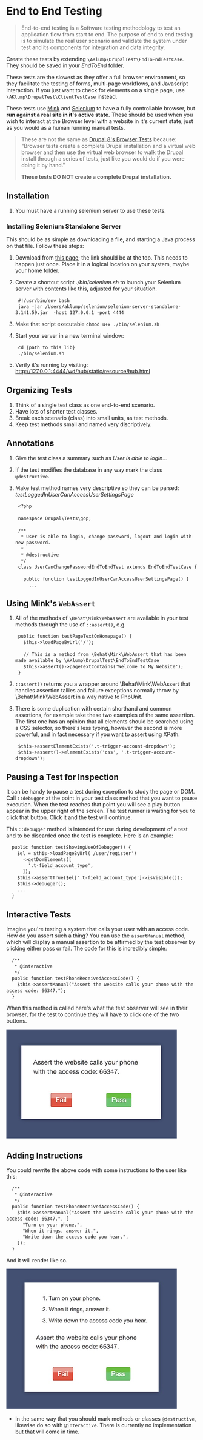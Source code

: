 # End to End Testing

> End-to-end testing is a Software testing methodology to test an application flow from start to end. The purpose of end to end testing is to simulate the real user scenario and validate the system under test and its components for integration and data integrity.

Create these tests by extending `\AKlump\DrupalTest\EndToEndTestCase`.  They should be saved in your _EndToEnd_ folder.

These tests are the slowest as they offer a full browser environment, so they facilitate the testing of forms, multi-page workflows, and Javascript interaction.  If you just want to check for elements on a single page, use `\AKlump\DrupalTest\ClientTestCase` instead.

These tests use [Mink](http://mink.behat.org/en/latest/index.html) and [Selenium](https://www.seleniumhq.org) to have a fully controllable browser, but **run against a real site in it's active state.**  These should be used when you wish to interact at the Browser level with a website in it's current state, just as you would as a human running manual tests.

> These are not the same as [Drupal 8's Browser Tests](https://www.drupal.org/docs/8/phpunit/phpunit-browser-test-tutorial) because: "Browser tests create a complete Drupal installation and a virtual web browser and then use the virtual web browser to walk the Drupal install through a series of tests, just like you would do if you were doing it by hand."
>
> **These tests DO NOT create a complete Drupal installation.**


## Installation

1. You must have a running selenium server to use these tests.

### Installing Selenium Standalone Server

This should be as simple as downloading a file, and starting a Java process on that file.  Follow these steps:

1. Download from [this page](https://www.seleniumhq.org/download/); the link should be at the top.  This needs to happen just once.  Place it in a logical location on your system, maybe your home folder.
1. Create a shortcut script _./bin/selenium.sh_ to launch your Selenium server with contents like this, adjusted for your situation.

        #!/usr/bin/env bash
        java -jar /Users/aklump/selenium/selenium-server-standalone-3.141.59.jar  -host 127.0.0.1 -port 4444
1. Make that script executable `chmod u+x ./bin/selenium.sh`
1. Start your server in a new terminal window:

        cd {path to this lib}
        ./bin/selenium.sh
        
1. Verify it's running by visiting: <http://127.0.0.1:4444/wd/hub/static/resource/hub.html>

## Organizing Tests

1. Think of a single test class as one end-to-end scenario.
1. Have lots of shorter test classes.
1. Break each scenario (class) into small units, as test methods.
1. Keep test methods small and named very discriptively.

## Annotations

1. Give the test class a summary such as _User is able to login..._
1. If the test modifies the database in any way mark the class `@destructive`.
1. Make test method names very descriptive so they can be parsed: _testLoggedInUserCanAccessUserSettingsPage_

        <?php
        
        namespace Drupal\Tests\gop;
        
        /**
         * User is able to login, change password, logout and login with new password.
         *
         * @destructive
         */
        class UserCanChangePasswordEndToEndTest extends EndToEndTestCase {
        
          public function testLoggedInUserCanAccessUserSettingsPage() {
            ...

## Using Mink's `WebAssert`

1. All of the methods of `\Behat\Mink\WebAssert` are available in your test methods through the use of `::assert()`, e.g.

        public function testPageTextOnHomepage() {
          $this->loadPageByUrl('/');
          
          // This is a method from \Behat\Mink\WebAssert that has been made available by \AKlump\DrupalTest\EndToEndTestCase
          $this->assert()->pageTextContains('Welcome to My Website');
        }

1. `::assert()` returns you a wrapper around \Behat\Mink\WebAssert that handles assertion tallies and failure exceptions normally throw by \Behat\Mink\WebAssert in a way native to PhpUnit.
1. There is some duplication with certain shorthand and common assertions, for example take these two examples of the same assertion.  The first one has an opinion that all elements should be searched using a CSS selector, so there's less typing, however the second is more powerful, and in fact necessary if you want to assert using XPath.

        $this->assertElementExists('.t-trigger-account-dropdown');
        $this->assert()->elementExists('css', '.t-trigger-account-dropdown');

## Pausing a Test for Inspection

It can be handy to pause a test during exception to study the page or DOM.  Call `::debugger` at the point in your test class method that you want to pause execution.  When the test reaches that point you will see a play button appear in the upper right of the screen.  The test runner is waiting for you to click that button.  Click it and the test will continue.

This `::debugger` method is intended for use during development of a test and to be discarded once the test is complete.  Here is an example:
    
      public function testShowingUseOfDebugger() {
        $el = $this->loadPageByUrl('/user/register')
          ->getDomElements([
            '.t-field_account_type',
          ]);
        $this->assertTrue($el['.t-field_account_type']->isVisible());
        $this->debugger();
        ...
      }

## Interactive Tests

Imagine you're testing a system that calls your user with an access code.  How do you assert such a thing?  You can use the `assertManual` method, which will display a manual assertion to be affirmed by the test observer by clicking either pass or fail.  The code for this is incredibly simple:

      /**
       * @interactive
       */
      public function testPhoneReceivedAccessCode() {
        $this->assertManual("Assert the website calls your phone with the access code: 66347.");
      }
      
When this method is called here's what the test observer will see in their browser, for the test to continue they will have to click one of the two buttons.

![Interactive Popup](images/interactive-test-1.jpg)      

## Adding Instructions

You could rewrite the above code with some instructions to the user like this:

      /**
       * @interactive
       */
      public function testPhoneReceivedAccessCode() {
        $this->assertManual("Assert the website calls your phone with the access code: 66347.", [
          "Turn on your phone.",
          "When it rings, answer it.",
          "Write down the access code you hear.",
        ]);
      }

And it will render like so.

![Interactive Popup with Steps](images/interactive-test-2.jpg)  

* In the same way that you should mark methods or classes `@destructive`, likewise do so with `@interactive`.  There is currently no implementation but that will come in time. 
